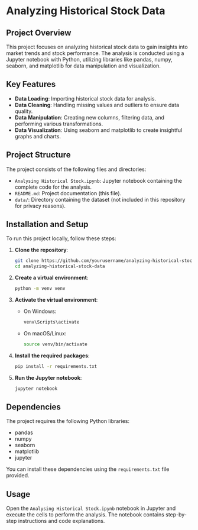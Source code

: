 # Analyzing Historical Stock Data

## Project Overview

This project focuses on analyzing historical stock data to gain insights into market trends and stock performance. The analysis is conducted using a Jupyter notebook with Python, utilizing libraries like pandas, numpy, seaborn, and matplotlib for data manipulation and visualization.

## Key Features

- **Data Loading**: Importing historical stock data for analysis.
- **Data Cleaning**: Handling missing values and outliers to ensure data quality.
- **Data Manipulation**: Creating new columns, filtering data, and performing various transformations.
- **Data Visualization**: Using seaborn and matplotlib to create insightful graphs and charts.

## Project Structure

The project consists of the following files and directories:

- `Analysing Historical Stock.ipynb`: Jupyter notebook containing the complete code for the analysis.
- `README.md`: Project documentation (this file).
- `data/`: Directory containing the dataset (not included in this repository for privacy reasons).

## Installation and Setup

To run this project locally, follow these steps:

1. **Clone the repository**:
   ```sh
   git clone https://github.com/yourusername/analyzing-historical-stock-data.git
   cd analyzing-historical-stock-data
   ```

2. **Create a virtual environment**:
   ```sh
   python -m venv venv
   ```

3. **Activate the virtual environment**:
   - On Windows:
     ```sh
     venv\Scripts\activate
     ```
   - On macOS/Linux:
     ```sh
     source venv/bin/activate
     ```

4. **Install the required packages**:
   ```sh
   pip install -r requirements.txt
   ```

5. **Run the Jupyter notebook**:
   ```sh
   jupyter notebook
   ```

## Dependencies

The project requires the following Python libraries:

- pandas
- numpy
- seaborn
- matplotlib
- jupyter

You can install these dependencies using the `requirements.txt` file provided.

## Usage

Open the `Analysing Historical Stock.ipynb` notebook in Jupyter and execute the cells to perform the analysis. The notebook contains step-by-step instructions and code explanations.
